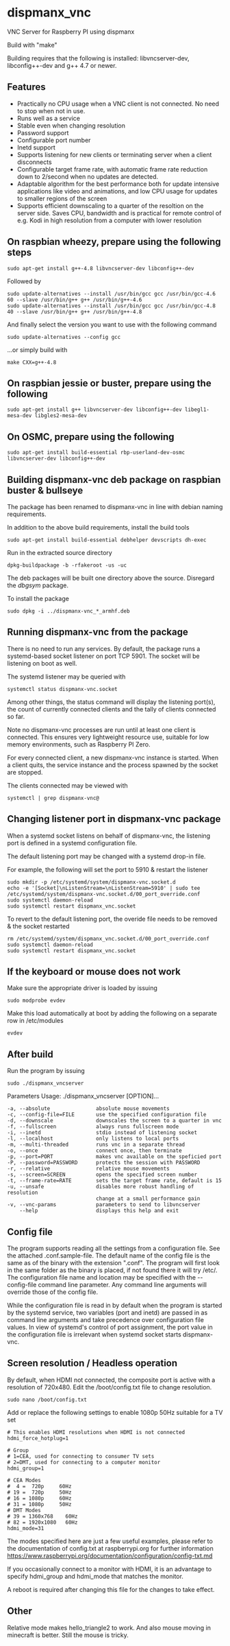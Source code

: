 dispmanx_vnc
============

VNC Server for Raspberry PI using dispmanx

Build with "make"

Building requires that the following is installed: libvncserver-dev, libconfig++-dev and g++ 4.7 or newer. 

Features
--------
- Practically no CPU usage when a VNC client is not connected. No need to stop when not in use.
- Runs well as a service
- Stable even when changing resolution
- Password support
- Configurable port number
- Inetd support
- Supports listening for new clients or terminating server when a client disconnects
- Configurable target frame rate, with automatic frame rate reduction down to 2/second when no updates are detected.
- Adaptable algorithm for the best performance both for update intensive applications like video and animations, and low CPU usage for updates to smaller regions of the screen
- Supports efficient downscaling to a quarter of the resoltion on the server side. Saves CPU, bandwidth and is practical for remote control of e.g. Kodi in high resolution from a computer with lower resolution

On raspbian wheezy, prepare using the following steps
-----------------------------------------------------

	sudo apt-get install g++-4.8 libvncserver-dev libconfig++-dev

Followed by 

	sudo update-alternatives --install /usr/bin/gcc gcc /usr/bin/gcc-4.6 60 --slave /usr/bin/g++ g++ /usr/bin/g++-4.6 
	sudo update-alternatives --install /usr/bin/gcc gcc /usr/bin/gcc-4.8 40 --slave /usr/bin/g++ g++ /usr/bin/g++-4.8 

And finally select the version you want to use with the following command

	sudo update-alternatives --config gcc

...or simply build with

	make CXX=g++-4.8

On raspbian jessie or buster, prepare using the following
---------------------------------------------------------
	sudo apt-get install g++ libvncserver-dev libconfig++-dev libegl1-mesa-dev libgles2-mesa-dev

On OSMC, prepare using the following
------------------------------------
	sudo apt-get install build-essential rbp-userland-dev-osmc libvncserver-dev libconfig++-dev

Building dispmanx-vnc deb package on raspbian buster & bullseye
---------------------------------------------------------------
The package has been renamed to dispmanx-vnc in line with debian naming requirements.

In addition to the above build requirements, install the build tools

	sudo apt-get install build-essential debhelper devscripts dh-exec

Run in the extracted source directory

	dpkg-buildpackage -b -rfakeroot -us -uc

The deb packages will be built one directory above the source. Disregard the *dbgsym* package.

To install the package

	sudo dpkg -i ../dispmanx-vnc_*_armhf.deb

Running dispmanx-vnc from the package
-------------------------------------
There is no need to run any services. By default, the package runs a systemd-based socket listener on port TCP 5901. The socket will be listening on boot as well.

The systemd listener may be queried with

	systemctl status dispmanx-vnc.socket

Among other things, the status command will display the listening port(s), the count of currently connected clients and the tally of clients connected so far.

Note no dispmanx-vnc processes are run until at least one client is connected. This ensures very lightweight resource use, suitable for low memory environments, such as Raspberry PI Zero.

For every connected client, a new dispmanx-vnc instance is started. When a client quits, the service instance and the process spawned by the socket are stopped.

The clients connected may be viewed with

	systemctl | grep dispmanx-vnc@

Changing listener port in dispmanx-vnc package
----------------------------------------------
When a systemd socket listens on behalf of dispmanx-vnc, the listening port is defined in a systemd configuration file.

The default listening port may be changed with a systemd drop-in file.

For example, the following will set the port to 5910 & restart the listener

	sudo mkdir -p /etc/systemd/system/dispmanx-vnc.socket.d
	echo -e '[Socket]\nListenStream=\nListenStream=5910' | sudo tee /etc/systemd/system/dispmanx-vnc.socket.d/00_port_override.conf
	sudo systemctl daemon-reload
	sudo systemctl restart dispmanx_vnc.socket

To revert to the default listening port, the overide file needs to be removed & the socket restarted

	rm /etc/systemd/system/dispmanx_vnc.socket.d/00_port_override.conf
	sudo systemctl daemon-reload
	sudo systemctl restart dispmanx_vnc.socket

If the keyboard or mouse does not work
--------------------------------------
Make sure the appropriate driver is loaded by issuing

	sudo modprobe evdev

Make this load automatically at boot by adding the following on a separate row in /etc/modules

	evdev

After build
-----------
Run the program by issuing

	sudo ./dispmanx_vncserver
	
Parameters
	Usage: ./dispmanx_vncserver [OPTION]...

	-a, --absolute               absolute mouse movements
	-c, --config-file=FILE       use the specified configuration file
	-d, --downscale              downscales the screen to a quarter in vnc
	-f, --fullscreen             always runs fullscreen mode
	-i, --inetd                  stdio instead of listening socket
	-l, --localhost              only listens to local ports
	-m, --multi-threaded         runs vnc in a separate thread
	-o, --once                   connect once, then terminate
	-p, --port=PORT              makes vnc available on the speficied port
	-P, --password=PASSWORD      protects the session with PASSWORD
	-r, --relative               relative mouse movements
	-s, --screen=SCREEN          opens the specified screen number
	-t, --frame-rate=RATE        sets the target frame rate, default is 15
	-u, --unsafe                 disables more robust handling of resolution
	                             change at a small performance gain
	-v, --vnc-params             parameters to send to libvncserver
	    --help                   displays this help and exit

Config file
-----------
The program supports reading all the settings from a configuration file. See the attached .conf.sample-file. The default name of the config file is the same as of the binary with the extension ".conf". The program will first look in the same folder as the binary is placed, if not found there it will try /etc/. The configuration file name and location may be specified with the --config-file command line parameter. Any command line arguments will override those of the config file.

While the configuration file is read in by default when the program is started by the systemd service, two variables (port and inetd) are passed in as command line arguments and take precedence over configuration file values. In view of systemd's control of port assignment, the port value in the configuration file is irrelevant when systemd socket starts dispmanx-vnc.

Screen resolution / Headless operation
--------------------------------------
By default, when HDMI not connected, the composite port is active with a resolution of 720x480.
Edit the /boot/config.txt file to change resolution.

	sudo nano /boot/config.txt

Add or replace the following settings to enable 1080p 50Hz suitable for a TV set

	# This enables HDMI resolutions when HDMI is not connected
	hdmi_force_hotplug=1

	# Group
	# 1=CEA, used for connecting to consumer TV sets
	# 2=DMT, used for connecting to a computer monitor
	hdmi_group=1

	# CEA Modes
	#  4 =  720p     60Hz
	# 19 =  720p     50Hz
	# 16 = 1080p     60Hz
	# 31 = 1080p     50Hz
	# DMT Modes
	# 39 = 1360x768    60Hz
	# 82 = 1920x1080   60Hz
	hdmi_mode=31

The modes specified here are just a few useful examples, please refer to the documentation of config.txt at raspberrypi.org for further information
https://www.raspberrypi.org/documentation/configuration/config-txt.md

If you occasionally connect to a monitor with HDMI, it is an advantage to specify hdmi_group and hdmi_mode that matches the monitor.

A reboot is required after changing this file for the changes to take effect.

Other
-----
Relative mode makes hello_triangle2 to work. And also mouse moving in minecraft is better.
Still the mouse is tricky.
